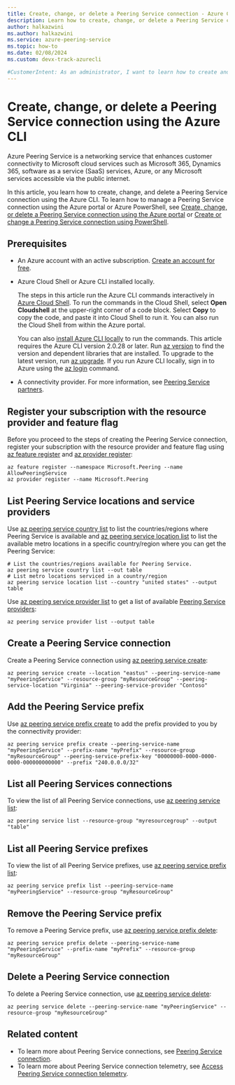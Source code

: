 ```yaml
---
title: Create, change, or delete a Peering Service connection - Azure CLI 
description: Learn how to create, change, or delete a Peering Service connection using the Azure CLI.
author: halkazwini
ms.author: halkazwini
ms.service: azure-peering-service
ms.topic: how-to
ms.date: 02/08/2024
ms.custom: devx-track-azurecli

#CustomerIntent: As an administrator, I want to learn how to create and manage a Peering Service connection using the Azure CLI so I can enhance the connectivity to Microsoft services over the public internet.
---
```


# Create, change, or delete a Peering Service connection using the Azure CLI

Azure Peering Service is a networking service that enhances customer connectivity to Microsoft cloud services such as Microsoft 365, Dynamics 365, software as a service (SaaS) services, Azure, or any Microsoft services accessible via the public internet.

In this article, you learn how to create, change, and delete a Peering Service connection using the Azure CLI. To learn how to manage a Peering Service connection using the Azure portal or Azure PowerShell, see [Create, change, or delete a Peering Service connection using the Azure portal](azure-portal.md) or [Create or change a Peering Service connection using PowerShell](powershell.md).

## Prerequisites 

- An Azure account with an active subscription. [Create an account for free](https://azure.microsoft.com/free/?WT.mc_id=A261C142F).

- Azure Cloud Shell or Azure CLI installed locally.

    The steps in this article run the Azure CLI commands interactively in [Azure Cloud Shell](/azure/cloud-shell/overview). To run the commands in the Cloud Shell, select **Open Cloudshell** at the upper-right corner of a code block. Select **Copy** to copy the code, and paste it into Cloud Shell to run it. You can also run the Cloud Shell from within the Azure portal.

    You can also [install Azure CLI locally](/cli/azure/install-azure-cli) to run the commands. This article requires the Azure CLI version 2.0.28 or later. Run [az version](/cli/azure/reference-index#az-version) to find the version and dependent libraries that are installed. To upgrade to the latest version, run [az upgrade](/cli/azure/reference-index#az-upgrade). If you run Azure CLI locally, sign in to Azure using the [az login](/cli/azure/reference-index#az-login) command.

- A connectivity provider. For more information, see [Peering Service partners](./location-partners.md).

## Register your subscription with the resource provider and feature flag

Before you proceed to the steps of creating the Peering Service connection, register your subscription with the resource provider and feature flag using [az feature register](/cli/azure/feature#az-feature-register) and [az provider register](/cli/azure/provider#az-provider-register):

```azurecli-interactive
az feature register --namespace Microsoft.Peering --name AllowPeeringService
az provider register --name Microsoft.Peering
```

## List Peering Service locations and service providers 

Use [az peering service country list](/cli/azure/peering/service/country#az-peering-service-country-list) to list the countries/regions where Peering Service is available and [az peering service location list](/cli/azure/peering/service/location#az-peering-service-location-list) to list the available metro locations in a specific country/region where you can get the Peering Service:

```azurecli-interactive
# List the countries/regions available for Peering Service.
az peering service country list --out table
# List metro locations serviced in a country/region
az peering service location list --country "united states" --output table
```

Use [az peering service provider list](/cli/azure/peering/service/provider#az-peering-service-provider-list) to get a list of available [Peering Service providers](location-partners.md):

```azurecli-interactive
az peering service provider list --output table
```

## Create a Peering Service connection

Create a Peering Service connection using [az peering service create](/cli/azure/peering/service#az-peering-service-create):

```azurecli-interactive
az peering service create --location "eastus" --peering-service-name "myPeeringService" --resource-group "myResourceGroup" --peering-service-location "Virginia" --peering-service-provider "Contoso"
```

## Add the Peering Service prefix

Use [az peering service prefix create](/cli/azure/peering/service/prefix#az-peering-service-prefix-create) to add the prefix provided to you by the connectivity provider:

```azurecli-interactive
az peering service prefix create --peering-service-name "myPeeringService" --prefix-name "myPrefix" --resource-group "myResourceGroup" --peering-service-prefix-key "00000000-0000-0000-0000-000000000000" --prefix "240.0.0.0/32"
```

## List all Peering Services connections

To view the list of all Peering Service connections, use [az peering service list](/cli/azure/peering/service#az-peering-service-list):

```azurecli-interactive
az peering service list --resource-group "myresourcegroup" --output "table"
```

## List all Peering Service prefixes

To view the list of all Peering Service prefixes, use [az peering service prefix list](/cli/azure/peering/service/prefix#az-peering-service-prefix-list):

```azurecli-interactive
az peering service prefix list --peering-service-name "myPeeringService" --resource-group "myResourceGroup"
```

## Remove the Peering Service prefix

To remove a Peering Service prefix, use [az peering service prefix delete](/cli/azure/peering/service/prefix#az-peering-service-prefix-delete):

```azurecli-interactive
az peering service prefix delete --peering-service-name "myPeeringService" --prefix-name "myPrefix" --resource-group "myResourceGroup"
```

## Delete a Peering Service connection

To delete a Peering Service connection, use [az peering service delete](/cli/azure/peering/service#az-peering-service-delete):

```azurecli-interactive
az peering service delete --peering-service-name "myPeeringService" --resource-group "myResourceGroup"
```

## Related content

- To learn more about Peering Service connections, see [Peering Service connection](connection.md).
- To learn more about Peering Service connection telemetry, see [Access Peering Service connection telemetry](connection-telemetry.md).
